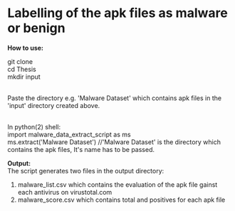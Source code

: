 # Labelling of the apk files as malware or benign

<b>How to use:</b>

git clone <br>
cd Thesis <br>
mkdir input <br> <br>

Paste the directory e.g. 'Malware Dataset' which contains apk files in the 'input' directory created above. <br><br>

In python(2) shell:<br>
import malware_data_extract_script as ms<br>
ms.extract('Malware Dataset') //'Malware Dataset' is the directory which contains the apk files, It's name has to be passed.<br>

<b>Output:</b> <br>
The script generates two files in the output directory:<br>
1) malware_list.csv which contains the evaluation of the apk file gainst each antivirus on virustotal.com <br>
2) malware_score.csv which contains total and positives for each apk file <br>
